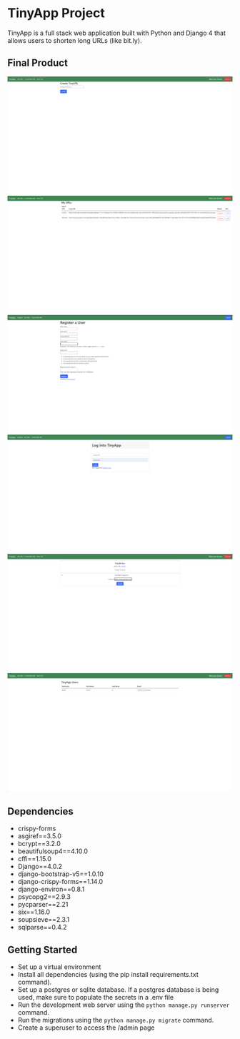 # TinyApp Project

TinyApp is a full stack web application built with Python and Django 4 that allows users to shorten long URLs (like bit.ly).

## Final Product

!["Create"](https://github.com/KrunchMuffin/TinyAppLighthouse/blob/master/docs/create.png)
!["URL Listings"](https://github.com/KrunchMuffin/TinyAppLighthouse/blob/master/docs/urls-page.png)
!["Register"](https://github.com/KrunchMuffin/TinyAppLighthouse/blob/master/docs/register.png)
!["Login"](https://github.com/KrunchMuffin/TinyAppLighthouse/blob/master/docs/login-page.png)
!["Edit URL"](https://github.com/KrunchMuffin/TinyAppLighthouse/blob/master/docs/edit-url.png)
!["User List"](https://github.com/KrunchMuffin/TinyAppLighthouse/blob/master/docs/users-list.png)

## Dependencies

- crispy-forms
- asgiref==3.5.0
- bcrypt==3.2.0
- beautifulsoup4==4.10.0
- cffi==1.15.0
- Django==4.0.2
- django-bootstrap-v5==1.0.10
- django-crispy-forms==1.14.0
- django-environ==0.8.1
- psycopg2==2.9.3
- pycparser==2.21
- six==1.16.0
- soupsieve==2.3.1
- sqlparse==0.4.2

## Getting Started

- Set up a virtual environment
- Install all dependencies (using the pip install requirements.txt command).
- Set up a postgres or sqlite database. If a postgres database is being used, make sure to populate the secrets in a .env file
- Run the development web server using the `python manage.py runserver` command.
- Run the migrations using the `python manage.py migrate` command.
- Create a superuser to access the /admin page
